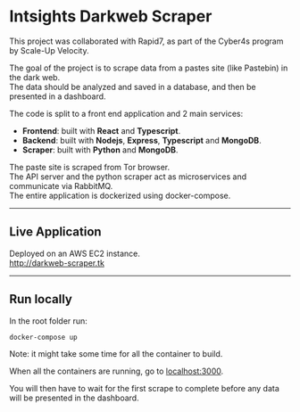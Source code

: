 # Intsights Darkweb Scraper

This project was collaborated with Rapid7, as part of the Cyber4s program by Scale-Up Velocity.

The goal of the project is to scrape data from a pastes site (like Pastebin) in the dark web.  
The data should be analyzed and saved in a database, and then be presented in a dashboard.

The code is split to a front end application and 2 main services:

- **Frontend**: built with **React** and **Typescript**.
- **Backend**: built with **Nodejs**, **Express**, **Typescript** and **MongoDB**.
- **Scraper**: built with **Python** and **MongoDB**.

The paste site is scraped from Tor browser.  
The API server and the python scraper act as microservices and communicate via RabbitMQ.  
The entire application is dockerized using docker-compose.

---

## Live Application

Deployed on an AWS EC2 instance.  
http://darkweb-scraper.tk

---

## Run locally

In the root folder run:

```
docker-compose up
```

Note: it might take some time for all the container to build.

When all the containers are running, go to <a href="http://localhost:3000">localhost:3000</a>.

You will then have to wait for the first scrape to complete before any data will be presented in the dashboard.
